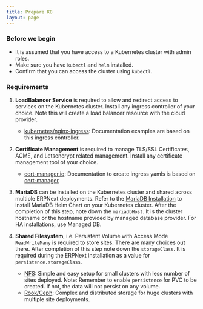 ```yaml
---
title: Prepare K8
layout: page
---
```


### Before we begin

- It is assumed that you have access to a Kubernetes cluster with admin roles.
- Make sure you have `kubectl` and `helm` installed.
- Confirm that you can access the cluster using `kubectl`.


### Requirements

1. **LoadBalancer Service** is required to allow and redirect access to services on the Kubernetes cluster. Install any ingress controller of your choice. Note this will create a load balancer resource with the cloud provider.
    - [kubernetes/nginx-ingress](https://kubernetes.github.io/ingress-nginx/deploy): Documentation examples are based on this ingress controller.

2. **Certificate Management** is required to manage TLS/SSL Certificates, ACME, and Letsencrypt related management. Install any certificate management tool of your choice.
    - [cert-manager.io](https://cert-manager.io/docs/installation/kubernetes/): Documentation to create ingress yamls is based on [cert-manager](https://cert-manager.io)

3. **MariaDB** can be installed on the Kubernetes cluster and shared across multiple ERPNext deployments. Refer to the [MariaDB Installation](mariadb) to install MariaDB Helm Chart on your Kubernetes cluster. After the completion of this step, note down the `mariadbHost`. It is the cluster hostname or the hostname provided by managed database provider. For HA installations, use Managed DB.

4. **Shared Filesystem**, i.e. Persistent Volume with Access Mode `ReadWriteMany` is required to store sites. There are many choices out there. After completion of this step note down the `storageClass`. It is required during the ERPNext installation as a value for `persistence.storageClass`.

    - [NFS](https://github.com/helm/charts/tree/master/stable/nfs-server-provisioner):
Simple and easy setup for small clusters with less number of sites deployed. Note: Remember to enable `persistence` for PVC to be created. If not, the data will not persist on any volume.
    - [Rook/Ceph](https://rook.io/docs/rook/master/ceph-quickstart.html):
Complex and distributed storage for huge clusters with multiple site deployments.
